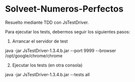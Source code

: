 Solveet-Numeros-Perfectos
=========================

Resuelto mediante TDD con JsTestDriver.

Para ejecutar los tests, debermos seguir los siguientes pasos:

1. Arrancar el servidor de test

java -jar JsTestDriver-1.3.4.b.jar --port 9999 --browser /opt/google/chrome/chrome


2. Ejecutar los tests (en otra consola)

java -jar JsTestDriver-1.3.4.b.jar --tests all
